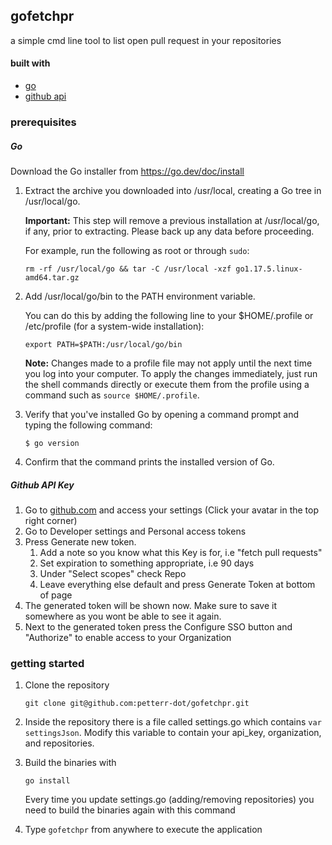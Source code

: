 ## gofetchpr 

a simple cmd line tool to list open pull request in your repositories

#### built with 

- [go](https://go.dev/)
- [github api](https://docs.github.com/en/rest)

### prerequisites

##### Go

Download the Go installer from https://go.dev/doc/install

1. Extract the archive you downloaded into /usr/local, creating a Go tree in /usr/local/go.

   **Important:** This step will remove a previous installation at /usr/local/go, if any, prior to extracting. Please back up any data before proceeding.

   For example, run the following as root or through `sudo`:

   ```
   rm -rf /usr/local/go && tar -C /usr/local -xzf go1.17.5.linux-amd64.tar.gz
   ```

2. Add /usr/local/go/bin to the PATH environment variable.

   You can do this by adding the following line to your $HOME/.profile or /etc/profile (for a system-wide installation):

   ```
   export PATH=$PATH:/usr/local/go/bin
   ```

   **Note:** Changes made to a profile file may not apply until the next time you log into your computer. To apply the changes immediately, just run the shell commands directly or execute them from the profile using a command such as `source $HOME/.profile`.

3. Verify that you've installed Go by opening a command prompt and typing the following command:

   ```
   $ go version
   ```

4. Confirm that the command prints the installed version of Go.



##### Github API Key

1. Go to [github.com](https://github.com) and access your settings (Click your avatar in the top right corner)
2. Go to Developer settings and Personal access tokens
3. Press Generate new token. 
   1.  Add a note so you know what this Key is for, i.e "fetch pull requests"
   2.  Set expiration to something appropriate, i.e 90 days
   3. Under "Select scopes" check Repo
   4. Leave everything else default and press Generate Token at bottom of page
4. The generated token will be shown now. Make sure to save it somewhere as you wont be able to see it again. 
5. Next to the generated token press the Configure SSO button and "Authorize" to enable access to your Organization



### getting started 

1. Clone the repository 

   ```
   git clone git@github.com:petterr-dot/gofetchpr.git
   ```

2. Inside the repository there is a file called settings.go which contains `var settingsJson`. Modify this variable to contain your api_key, organization, and repositories.

2. Build the binaries with

   ```
   go install
   ```
   Every time you update settings.go (adding/removing repositories) you need to build the binaries again with this command



3. Type `gofetchpr` from anywhere to execute the application

​		




 

